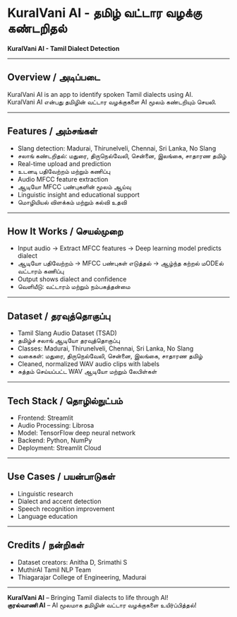 # KuralVani AI - தமிழ் வட்டார வழக்கு கண்டறிதல்  
**KuralVani AI - Tamil Dialect Detection**

---

## Overview / அடிப்படை  
KuralVani AI is an app to identify spoken Tamil dialects using AI.  
KuralVani AI என்பது தமிழின் வட்டார வழக்குகளை AI மூலம் கண்டறியும் செயலி.

---

## Features / அம்சங்கள்  
- Slang detection: Madurai, Thirunelveli, Chennai, Sri Lanka, No Slang  
- சலாங் கண்டறிதல்: மதுரை, திருநெல்வேலி, சென்னை, இலங்கை, சாதாரண தமிழ்  
- Real-time upload and prediction  
- உடனடி பதிவேற்றம் மற்றும் கணிப்பு  
- Audio MFCC feature extraction  
- ஆடியோ MFCC பண்புகளின் மூலம் ஆய்வு  
- Linguistic insight and educational support  
- மொழியியல் விளக்கம் மற்றும் கல்வி உதவி  

---

## How It Works / செயல்முறை  
- Input audio → Extract MFCC features → Deep learning model predicts dialect  
- ஆடியோ பதிவேற்றம் → MFCC பண்புகள் எடுத்தல் → ஆழ்ந்த கற்றல் மODEல் வட்டாரம் கணிப்பு  
- Output shows dialect and confidence  
- வெளியீடு: வட்டாரம் மற்றும் நம்பகத்தன்மை

---

## Dataset / தரவுத்தொகுப்பு  
- Tamil Slang Audio Dataset (TSAD)  
- தமிழ்ச் சலாங் ஆடியோ தரவுத்தொகுப்பு  
- Classes: Madurai, Thirunelveli, Chennai, Sri Lanka, No Slang  
- வகைகள்: மதுரை, திருநெல்வேலி, சென்னை, இலங்கை, சாதாரண தமிழ்  
- Cleaned, normalized WAV audio clips with labels  
- சுத்தம் செய்யப்பட்ட WAV ஆடியோ மற்றும் லேபிள்கள்

---

## Tech Stack / தொழில்நுட்பம்  
- Frontend: Streamlit  
- Audio Processing: Librosa  
- Model: TensorFlow deep neural network  
- Backend: Python, NumPy  
- Deployment: Streamlit Cloud

---

## Use Cases / பயன்பாடுகள்  
- Linguistic research  
- Dialect and accent detection  
- Speech recognition improvement  
- Language education  

---

## Credits / நன்றிகள்  
- Dataset creators: Anitha D, Srimathi S  
- MuthirAI Tamil NLP Team  
- Thiagarajar College of Engineering, Madurai  

---

**KuralVani AI** – Bringing Tamil dialects to life through AI!  
**குரல்வாணி AI** – AI மூலமாக தமிழின் வட்டார வழக்குகளை உயிர்ப்பித்தல்!  
